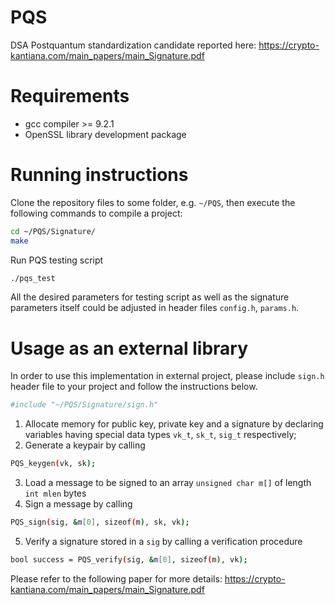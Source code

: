 # PQS
DSA Postquantum standardization candidate reported here: https://crypto-kantiana.com/main_papers/main_Signature.pdf

# Requirements
- gcc compiler >= 9.2.1
- OpenSSL library development package

# Running instructions
Clone the repository files to some folder, e.g. `~/PQS`, then execute the following commands to compile a project:
```sh
cd ~/PQS/Signature/
make
```

Run PQS testing script
```sh
./pqs_test
```
All the desired parameters for testing script as well as the signature parameters itself could be adjusted in header files `config.h`, `params.h`.

# Usage as an external library

In order to use this implementation in external project, please include `sign.h` header file to your project and follow the instructions below.
```sh
#include "~/PQS/Signature/sign.h"
```

1. Allocate memory for public key, private key and a signature by declaring variables having special data types `vk_t`, `sk_t`, `sig_t` respectively;
2. Generate a keypair by calling
```sh
PQS_keygen(vk, sk);
```
3. Load a message to be signed to an array `unsigned char m[]` of length `int mlen` bytes
4. Sign a message by calling
```sh
PQS_sign(sig, &m[0], sizeof(m), sk, vk);
```
5. Verify a signature stored in a `sig` by calling a verification procedure
```sh
bool success = PQS_verify(sig, &m[0], sizeof(m), vk);
```

Please refer to the following paper for more details: https://crypto-kantiana.com/main_papers/main_Signature.pdf
